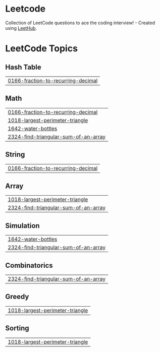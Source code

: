 # Leetcode
Collection of LeetCode questions to ace the coding interview! - Created using [LeetHub](https://github.com/QasimWani/LeetHub).

<!---LeetCode Topics Start-->
# LeetCode Topics
## Hash Table
|  |
| ------- |
| [0166-fraction-to-recurring-decimal](https://github.com/gabenodev/Leetcode/tree/master/0166-fraction-to-recurring-decimal) |
## Math
|  |
| ------- |
| [0166-fraction-to-recurring-decimal](https://github.com/gabenodev/Leetcode/tree/master/0166-fraction-to-recurring-decimal) |
| [1018-largest-perimeter-triangle](https://github.com/gabenodev/Leetcode/tree/master/1018-largest-perimeter-triangle) |
| [1642-water-bottles](https://github.com/gabenodev/Leetcode/tree/master/1642-water-bottles) |
| [2324-find-triangular-sum-of-an-array](https://github.com/gabenodev/Leetcode/tree/master/2324-find-triangular-sum-of-an-array) |
## String
|  |
| ------- |
| [0166-fraction-to-recurring-decimal](https://github.com/gabenodev/Leetcode/tree/master/0166-fraction-to-recurring-decimal) |
## Array
|  |
| ------- |
| [1018-largest-perimeter-triangle](https://github.com/gabenodev/Leetcode/tree/master/1018-largest-perimeter-triangle) |
| [2324-find-triangular-sum-of-an-array](https://github.com/gabenodev/Leetcode/tree/master/2324-find-triangular-sum-of-an-array) |
## Simulation
|  |
| ------- |
| [1642-water-bottles](https://github.com/gabenodev/Leetcode/tree/master/1642-water-bottles) |
| [2324-find-triangular-sum-of-an-array](https://github.com/gabenodev/Leetcode/tree/master/2324-find-triangular-sum-of-an-array) |
## Combinatorics
|  |
| ------- |
| [2324-find-triangular-sum-of-an-array](https://github.com/gabenodev/Leetcode/tree/master/2324-find-triangular-sum-of-an-array) |
## Greedy
|  |
| ------- |
| [1018-largest-perimeter-triangle](https://github.com/gabenodev/Leetcode/tree/master/1018-largest-perimeter-triangle) |
## Sorting
|  |
| ------- |
| [1018-largest-perimeter-triangle](https://github.com/gabenodev/Leetcode/tree/master/1018-largest-perimeter-triangle) |
<!---LeetCode Topics End-->
